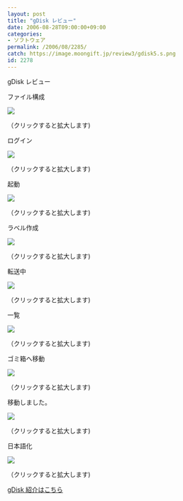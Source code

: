 ```yaml
---
layout: post
title: "gDisk レビュー"
date: 2006-08-28T09:00:00+09:00
categories:
- ソフトウェア
permalink: /2006/08/2285/
catch: https://image.moongift.jp/review3/gdisk5.s.png
id: 2278
---
```

gDisk レビュー  
<!--more-->

ファイル構成

  

[![](https://image.moongift.jp/review3/gdisk1.s.png)](https://image.moongift.jp/review3/gdisk1.png)  
  
（クリックすると拡大します)

  

ログイン

  

[![](https://image.moongift.jp/review3/gdisk2.s.png)](https://image.moongift.jp/review3/gdisk2.png)  
  
（クリックすると拡大します)

  

起動

  

[![](https://image.moongift.jp/review3/gdisk3.s.png)](https://image.moongift.jp/review3/gdisk3.png)  
  
（クリックすると拡大します)

  

ラベル作成

  

[![](https://image.moongift.jp/review3/gdisk4.s.png)](https://image.moongift.jp/review3/gdisk4.png)  
  
（クリックすると拡大します)

  

転送中

  

[![](https://image.moongift.jp/review3/gdisk5.s.png)](https://image.moongift.jp/review3/gdisk5.png)  
  
（クリックすると拡大します)

  

一覧

  

[![](https://image.moongift.jp/review3/gdisk7.s.png)](https://image.moongift.jp/review3/gdisk7.png)  
  
（クリックすると拡大します)

  

ゴミ箱へ移動

  

[![](https://image.moongift.jp/review3/gdisk8.s.png)](https://image.moongift.jp/review3/gdisk8.png)  
  
（クリックすると拡大します)

  

移動しました。

  

[![](https://image.moongift.jp/review3/gdisk10.s.png)](https://image.moongift.jp/review3/gdisk10.png)  
  
（クリックすると拡大します)

  

日本語化

  

[![](https://image.moongift.jp/review3/gdisk9.s.png)](https://image.moongift.jp/review3/gdisk9.png)  
  
（クリックすると拡大します)

  

[gDisk 紹介はこちら](http://oss.moongift.jp/intro/i-2280.html)

